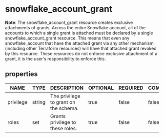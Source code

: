 
# snowflake_account_grant

<!-- These docs are auto-generated by code in ./docgen, run by with make docs. Manual edits will be overwritten. -->

**Note**: The snowflake_account_grant resource creates exclusive attachments of grants.
		Across the entire Snowflake account, all of the accounts to which a single grant is attached must be declared
		by a single snowflake_account_grant resource. This means that even any snowflake_account that have the attached
		grant via any other mechanism (including other Terraform resources) will have that attached grant revoked by this resource.
		These resources do not enforce exclusive attachment of a grant, it is the user's responsibility to enforce this.
		
## properties

|   NAME    |  TYPE  |              DESCRIPTION              | OPTIONAL | REQUIRED  | COMPUTED | DEFAULT |
|-----------|--------|---------------------------------------|----------|-----------|----------|---------|
| privilege | string | The privilege to grant on the schema. | true     | false     | false    | "USAGE" |
| roles     | set    | Grants privilege to these roles.      | true     | false     | false    |         |
